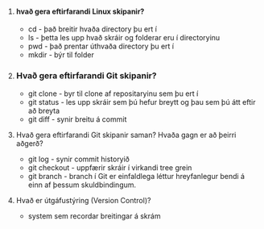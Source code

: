 1. #### hvað gera eftirfarandi Linux skipanir?
   * cd - það breitir hvaða directory þu ert í
   * ls - þetta les upp hvað skráir og folderar eru í directoryinu
   * pwd - það prentar úthvaða directory þu ert í
   * mkdir - býr til folder

2. ### Hvað gera eftirfarandi Git skipanir?
   * git clone - byr til clone af repositaryinu sem þu ert í
   * git status - les upp skráir sem þú hefur breytt og þau sem þú átt eftir að breyta
   * git diff - synir breitu á commit

3. Hvað gera eftirfarandi Git skipanir saman? Hvaða gagn er að þeirri aðgerð?
   * git log - synir commit historyið
   * git checkout - uppfærir skráir í virkandi tree grein
   * git branch -  branch í Git er einfaldlega léttur hreyfanlegur bendi á einn af þessum skuldbindingum.

4. Hvað er útgáfustýring (Version Control)?
     * system sem recordar breitingar á skrám

